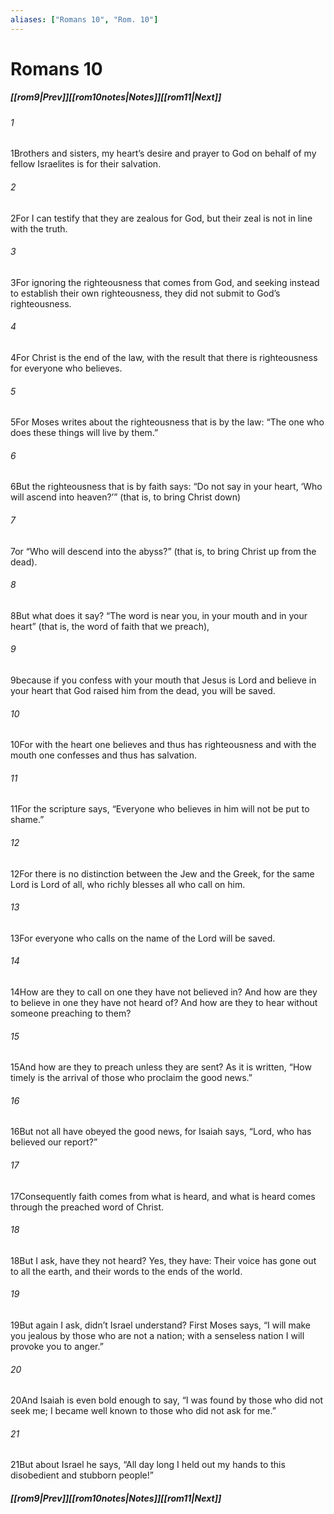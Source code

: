 ```yaml
---
aliases: ["Romans 10", "Rom. 10"]
---
```

# Romans 10
##### <span class=arrow-left></span>[[rom9|Prev]]<span class=navigation-separator></span>[[rom10notes|Notes]]<span class=navigation-separator></span>[[rom11|Next]]<span class=arrow-right></span>
###### 1
<span class=verse-first>1</span>Brothers and sisters, my heart’s desire and prayer to God on behalf of my fellow Israelites is for their salvation.
###### 2
<span class=verse-body>2</span>For I can testify that they are zealous for God, but their zeal is not in line with the truth.
###### 3
<span class=verse-body>3</span>For ignoring the righteousness that comes from God, and seeking instead to establish their own righteousness, they did not submit to God’s righteousness.
###### 4
<span class=verse-body>4</span>For Christ is the end of the law, with the result that there is righteousness for everyone who believes.
<div class=paragraph-break></div>

###### 5
<span class=verse-first>5</span>For Moses writes about the righteousness that is by the law: “The one who does these things will live by them.”
###### 6
<span class=verse-body>6</span>But the righteousness that is by faith says: “Do not say in your heart, ‘Who will ascend into heaven?’” (that is, to bring Christ down)
###### 7
<span class=verse-body>7</span>or “Who will descend into the abyss?” (that is, to bring Christ up from the dead).
###### 8
<span class=verse-body>8</span>But what does it say? “The word is near you, in your mouth and in your heart” (that is, the word of faith that we preach),
###### 9
<span class=verse-body>9</span>because if you confess with your mouth that Jesus is Lord and believe in your heart that God raised him from the dead, you will be saved.
###### 10
<span class=verse-body>10</span>For with the heart one believes and thus has righteousness and with the mouth one confesses and thus has salvation.
###### 11
<span class=verse-body>11</span>For the scripture says, “Everyone who believes in him will not be put to shame.”
###### 12
<span class=verse-body>12</span>For there is no distinction between the Jew and the Greek, for the same Lord is Lord of all, who richly blesses all who call on him.
###### 13
<span class=verse-body>13</span>For everyone who calls on the name of the Lord will be saved.
<div class=paragraph-break></div>

###### 14
<span class=verse-first>14</span>How are they to call on one they have not believed in? And how are they to believe in one they have not heard of? And how are they to hear without someone preaching to them?
###### 15
<span class=verse-body>15</span>And how are they to preach unless they are sent? As it is written, “How timely is the arrival of those who proclaim the good news.”
<div class=paragraph-break></div>

###### 16
<span class=verse-first>16</span>But not all have obeyed the good news, for Isaiah says, “Lord, who has believed our report?”
###### 17
<span class=verse-body>17</span>Consequently faith comes from what is heard, and what is heard comes through the preached word of Christ.
<div class=paragraph-break></div>

###### 18
<span class=verse-first>18</span>But I ask, have they not heard? Yes, they have: Their voice has gone out to all the earth, and their words to the ends of the world.
###### 19
<span class=verse-body>19</span>But again I ask, didn’t Israel understand? First Moses says, “I will make you jealous by those who are not a nation; with a senseless nation I will provoke you to anger.”
###### 20
<span class=verse-body>20</span>And Isaiah is even bold enough to say, “I was found by those who did not seek me; I became well known to those who did not ask for me.”
###### 21
<span class=verse-body>21</span>But about Israel he says, “All day long I held out my hands to this disobedient and stubborn people!”
##### <span class=arrow-left></span>[[rom9|Prev]]<span class=navigation-separator></span>[[rom10notes|Notes]]<span class=navigation-separator></span>[[rom11|Next]]<span class=arrow-right></span>